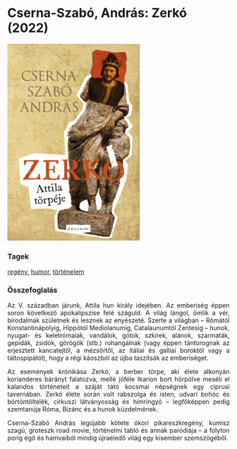 # <a name="id_1704">Cserna-Szabó, András: Zerkó (2022)</a>
<img src="https://github.com/BercziSandor/calibre_lib/raw/main/libs/main/Cserna-Szabo%2C%20Andras/Zerko%20%281704%29/cover.jpg" alt="cover" width="300"/>

### Tagek
[regény](https://github.com/berczisandor/calibre_lib/blob/main/main/_tags/reg%c3%a9ny.md), [humor](https://github.com/berczisandor/calibre_lib/blob/main/main/_tags/humor.md), [történelem](https://github.com/berczisandor/calibre_lib/blob/main/main/_tags/t%c3%b6rt%c3%a9nelem.md)

### Összefoglalás
<div>
<p align="justify" id="full_description">Az ​V. században járunk, Attila hun király idejében. Az emberiség éppen soron következő apokalipszise felé száguld. A világ lángol, ömlik a vér, birodalmak születnek és lesznek az enyészeté. Szerte a világban – Rómától Konstantinápolyig, Hippótól Mediolanumig, Catalaunumtól Zentesig – hunok, nyugat- és keletrómaiak, vandálok, gótok, szkírek, alánok, szarmaták, gepidák, zsidók, görögök (stb.) rohangálnak (vagy éppen tántorognak az erjesztett kancatejtől, a mézsörtől, az itáliai és galliai boroktól vagy a táltospipától), hogy a régi káoszból az újba taszítsák az emberiséget. </p>
<p align="justify">Az események krónikása Zerkó, a berber törpe, aki élete alkonyán korianderes bárányt falatozva, mellé jóféle Ikarion bort hörpölve meséli el kalandos történeteit a száját tátó kocsmai népségnek egy ciprusi tavernában. Zerkó élete során volt rabszolga és isten, udvari bohóc és börtöntöltelék, cirkuszi látványosság és hímringyó – legfőképpen pedig szemtanúja Róma, Bizánc és a hunok küzdelmének. </p>
<p align="justify">Cserna-Szabó András legújabb kötete ókori pikareszkregény, kumisz szagú, groteszk road movie, történelmi tabló és annak paródiája – a folyton porig égő és hamvaiból mindig újraéledő világ egy kisember szemszögéből.</p></div>


